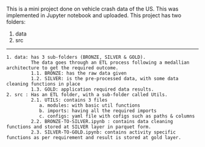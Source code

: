 This is a mini project done on vehicle crash data of the US. This was implemented in Jupyter notebook and uploaded.
This project has two folders:
  1. data
  2. src
-------------------------------------------------------------------------------------------------------------------
	1. data: has 3 sub-folders (BRONZE, SILVER & GOLD). 
 			 The data goes through an ETL process following a medallian architecture to get the required outcome.
 			 1.1. BRONZE: has the raw data given	
			 1.2. SILVER: is the pre-processed data, with some data cleaning functions in place
        	 1.3. GOLD: application required data results.
	2. src : Has an ETL folder, with a sub-folder called Utils.
             2.1. UTILS: contains 3 files
                a. modules: with basic util functions
                b. imports: having all the required imports
                c. configs: yaml file with cofigs such as paths & columns
             2.2. BRONZE-TO-SILVER.ipynb : contains data cleaning functions and stored at SILVER layer in parquet form.
             2.3. SILVER-TO-GOLD.ipynb: contains activity specific functions as per requirement and result is stored at gold layer.
